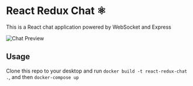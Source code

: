 React Redux Chat ⚛️
==================

This is a React chat application powered by WebSocket and Express

![Chat Preview](https://dl.dropboxusercontent.com/s/cvey73an53y9v6q/about.gif?dl=0)

## Usage

Clone this repo to your desktop and run `docker build -t react-redux-chat .`, and then `docker-compose up`
